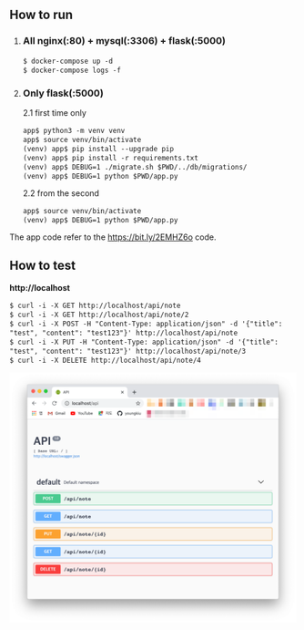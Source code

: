 ## How to run

1. ### All nginx(:80) + mysql(:3306) + flask(:5000)

   ```shell
   $ docker-compose up -d
   $ docker-compose logs -f
   ```

2. ### Only flask(:5000)

   2.1 first time only

     ```shell
     app$ python3 -m venv venv
     app$ source venv/bin/activate
     (venv) app$ pip install --upgrade pip
     (venv) app$ pip install -r requirements.txt
     (venv) app$ DEBUG=1 ./migrate.sh $PWD/../db/migrations/
     (venv) app$ DEBUG=1 python $PWD/app.py
     ```

   2.2 from the second

     ```shell
     app$ source venv/bin/activate
     (venv) app$ DEBUG=1 python $PWD/app.py
     ```


The app code refer to the https://bit.ly/2EMHZ6o code.

## How to test
**http://localhost**

   ```shell
   $ curl -i -X GET http://localhost/api/note
   $ curl -i -X GET http://localhost/api/note/2
   $ curl -i -X POST -H "Content-Type: application/json" -d '{"title": "test", "content": "test123"}' http://localhost/api/note
   $ curl -i -X PUT -H "Content-Type: application/json" -d '{"title": "test", "content": "test123"}' http://localhost/api/note/3
   $ curl -i -X DELETE http://localhost/api/note/4
   ```

![swagger_ui](swagger_ui.png)
